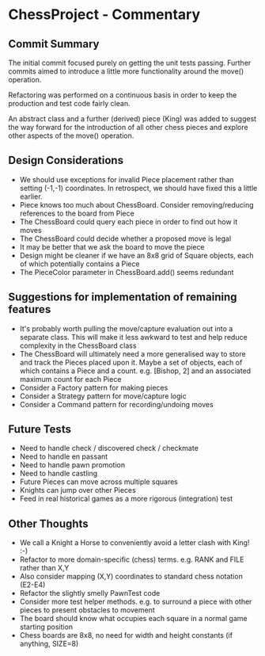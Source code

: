 # ChessProject - Commentary

## Commit Summary

The initial commit focused purely on getting the unit tests passing. Further commits aimed to 
introduce a little more functionality around the move() operation. 

Refactoring was performed 
on a continuous basis in order to keep the production and test code fairly clean. 

An abstract class 
and a further (derived) piece (King) was added to suggest the way forward for the introduction of 
all other chess pieces and explore other aspects of the move() operation.
 
## Design Considerations

* We should use exceptions for invalid Piece placement rather than setting (-1,-1) coordinates. In retrospect, 
we should have fixed this a little earlier.
* Piece knows too much about ChessBoard. Consider removing/reducing references to the board from Piece
* The ChessBoard could query each piece in order to find out how it moves
* The ChessBoard could decide whether a proposed move is legal
* It may be better that we ask the board to move the piece
* Design might be cleaner if we have an 8x8 grid of Square objects, each of which potentially contains a Piece
* The PieceColor parameter in ChessBoard.add() seems redundant

## Suggestions for implementation of remaining features

* It's probably worth pulling the move/capture evaluation out into a separate class. This will 
make it less awkward to test and help reduce complexity in the ChessBoard class
* The ChessBoard will ultimately need a more generalised way to store and track the Pieces placed upon it. 
Maybe a set of objects, each of which contains a Piece and a count.
e.g. [Bishop, 2] and an associated maximum count for each Piece
* Consider a Factory pattern for making pieces
* Consider a Strategy pattern for move/capture logic
* Consider a Command pattern for recording/undoing moves

## Future Tests

* Need to handle check / discovered check / checkmate
* Need to handle en passant
* Need to handle pawn promotion
* Need to handle castling
* Future Pieces can move across multiple squares
* Knights can jump over other Pieces
* Feed in real historical games as a more rigorous (integration) test

## Other Thoughts

* We call a Knight a Horse to conveniently avoid a letter clash with King! :-)
* Refactor to more domain-specific (chess) terms. e.g. RANK and FILE rather than X,Y
* Also consider mapping (X,Y) coordinates to standard chess notation (E2-E4) 
* Refactor the slightly smelly PawnTest code
* Consider more test helper methods. e.g. to surround a piece with other pieces to present obstacles to movement
* The board should know what occupies each square in a normal game starting position
* Chess boards are 8x8, no need for width and height constants (if anything, SIZE=8)





